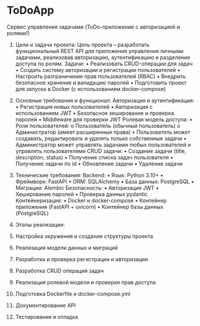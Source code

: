 # ToDoApp
Сервис управления задачами (ToDo-приложение с авторизацией и ролями!)

1. Цели и задачи проекта:
Цель проекта – разработать функциональный REST API для приложения управления личными задачами, реализовав авторизацию, аутентификацию и разделение доступа по ролям.
Задачи:
•	Реализовать CRUD-операции для задач
•	Создать систему авторизации и регистрации пользователей
•	Настроить разграничение прав пользователей (RBAC)
•	Внедрить безопасное хранение и валидацию паролей
•	Подготовить проект для запуска в Docker (с использованием docker-compose)


2. Основные требования и функционал:
Авторизация и аутентификация:
•	Регистрация новых пользователей
•	Авторизация с использованием JWT
•	Безопасное хеширование и проверка паролей 
•	Middleware для проверки JWT
Ролевая модель доступа:
•	Роли пользователей: 
o	Пользователь (обычный пользователь)
o	Администратор (имеет расширенные права)
•	Пользователь может создавать, редактировать и удалять только собственные задачи
•	Администратор может управлять задачами любых пользователей и управлять пользователями
CRUD задачи:
•	Создание задачи (title, description, status)
•	Получение списка задач пользователя
•	Получение задачи по id
•	Обновление задачи
•	Удаление задачи

3. Технические требования:
Backend:
•	Язык: Python 3.10+
•	Фреймворк: FastAPI
•	ORM: SQLAlchemy
•	База данных: PostgreSQL
•	Миграции: Alembic
Безопасность:
•	Авторизация JWT 
•	Хеширование паролей
•	Проверка данных pydantic
Контейнеризация:
•	Docker и docker-compose
•	Контейнер приложения (FastAPI + uvicorn)
•	Контейнер базы данных (PostgreSQL)


4. Этапы реализации:
1.	Настройка окружения и создание структуры проекта
2.	Реализация модели данных и миграций
3.	Разработка и проверка регистрации и авторизации
4.	Разработка CRUD операций задач
5.	Реализация ролевой модели и проверки прав доступа
6.	Подготовка Dockerfile и docker-compose.yml
7.	Документирование API
8.	Тестирование и отладка





